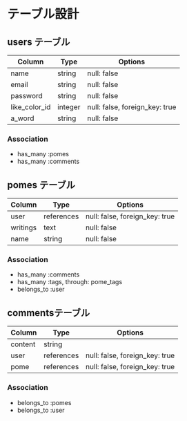 # テーブル設計

## users テーブル

| Column        | Type   | Options                        |
| ------------- | ------ | ------------------------------ |
| name          | string | null: false                    |
| email         | string | null: false                    |
| password      | string | null: false                    |
| like_color_id | integer| null: false, foreign_key: true |
| a_word        | string | null: false                    |

### Association

- has_many :pomes
- has_many :comments

## pomes テーブル

| Column   | Type       | Options                        |
| -------- | ------     | ------------------------------ |
| user     | references | null: false, foreign_key: true |
| writings | text       | null: false                    | 
| name     | string     | null: false                    |

### Association

- has_many :comments
- has_many :tags, through: pome_tags
- belongs_to :user

##  commentsテーブル

| Column  | Type       | Options                        |
| ------- | ---------- | ------------------------------ |
| content | string     |                                |
| user    | references | null: false, foreign_key: true |
| pome    | references | null: false, foreign_key: true |

### Association

- belongs_to :pomes
- belongs_to :user



